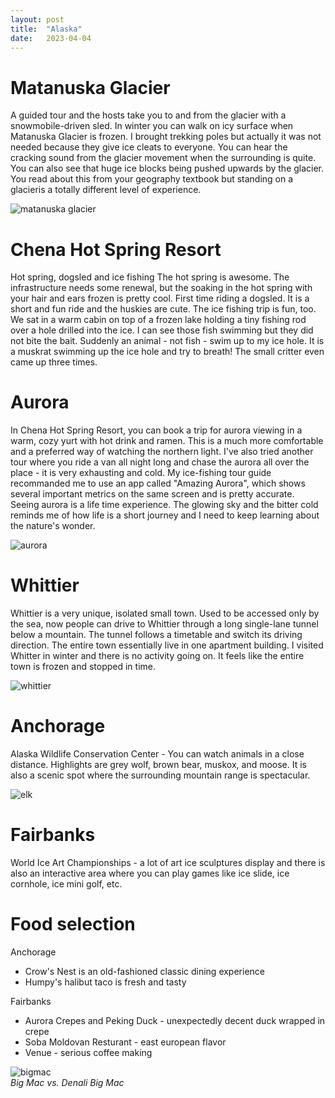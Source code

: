 ```yaml
---
layout: post
title:  "Alaska"
date:   2023-04-04
---
```


# Matanuska Glacier  
A guided tour and the hosts take you to and from the glacier with a snowmobile-driven sled. In winter you can walk on icy surface when Matanuska Glacier is frozen. I brought trekking poles but actually it was not needed because they give ice cleats to everyone. You can hear the cracking sound from the glacier movement when the surrounding is quite. You can also see that huge ice blocks being pushed upwards by the glacier. You read about this from your geography textbook but standing on a glacieris a totally different level of experience.  

![matanuska glacier](/assets/alaska/matanuska.jpg)

# Chena Hot Spring Resort  
Hot spring, dogsled and ice fishing
The hot spring is awesome. The infrastructure needs some renewal, but the soaking in the hot spring with your hair and ears frozen is pretty cool. First time riding a dogsled. It is a short and fun ride and the huskies are cute. The ice fishing trip is fun, too. We sat in a warm cabin on top of a frozen lake holding a tiny fishing rod over a hole drilled into the ice. I can see those fish swimming but they did not bite the bait. Suddenly an animal - not fish - swim up to my ice hole. It is a muskrat swimming up the ice hole and try to breath! The small critter even came up three times.

# Aurora  
In Chena Hot Spring Resort, you can book a trip for aurora viewing in a warm, cozy yurt with hot drink and ramen. This is a much more comfortable and a preferred way of watching the northern light. I've also tried another tour where you ride a van all night long and chase the aurora all over the place - it is very exhausting and cold. My ice-fishing tour guide recommanded me to use an app called "Amazing Aurora", which shows several important metrics on the same screen and is pretty accurate.  
Seeing aurora is a life time experience. The glowing sky and the bitter cold reminds me of how life is a short journey and I need to keep learning about the nature's wonder.

![aurora](/assets/alaska/aurora.jpg)

# Whittier
Whittier is a very unique, isolated small town. Used to be accessed only by the sea, now people can drive to Whittier through a long single-lane tunnel below a mountain. The tunnel follows a timetable and switch its driving direction. The entire town essentially live in one apartment building. I visited Whitter in winter and there is no activity going on. It feels like the entire town is frozen and stopped in time.

![whittier](/assets/alaska/whittier.jpg)

# Anchorage
Alaska Wildlife Conservation Center - You can watch animals in a close distance. Highlights are grey wolf, brown bear, muskox, and moose. It is also a scenic spot where the surrounding mountain range is spectacular.  

![elk](/assets/alaska/elk.jpg)

# Fairbanks 
World Ice Art Championships - a lot of art ice sculptures display and there is also an interactive area where you can play games like ice slide, ice cornhole, ice mini golf, etc.

# Food selection  
Anchorage
- Crow's Nest is an old-fashioned classic dining experience
- Humpy's halibut taco is fresh and tasty  

Fairbanks
- Aurora Crepes and Peking Duck - unexpectedly decent duck wrapped in crepe
- Soba Moldovan Resturant - east european flavor
- Venue - serious coffee making

![bigmac](/assets/alaska/bigmac.jpg)  
*Big Mac vs. Denali Big Mac*


